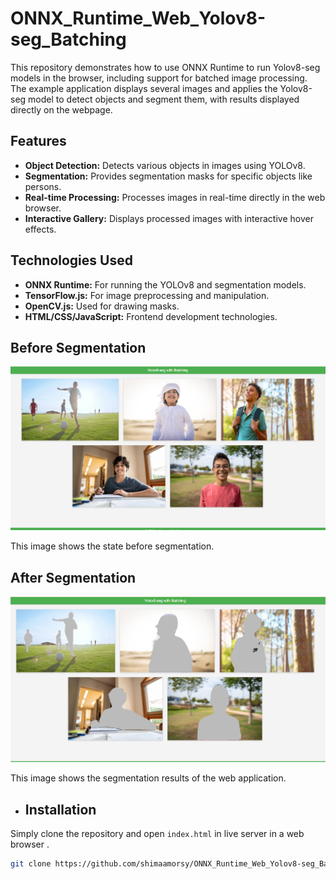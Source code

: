 # ONNX_Runtime_Web_Yolov8-seg_Batching
This repository demonstrates how to use ONNX Runtime to run Yolov8-seg models in the browser, including support for batched image processing. The example application displays several images and applies the Yolov8-seg model to detect objects and segment them, with results displayed directly on the webpage.

## Features

- **Object Detection:** Detects various objects in images using YOLOv8.
- **Segmentation:** Provides segmentation masks for specific objects like persons.
- **Real-time Processing:** Processes images in real-time directly in the web browser.
- **Interactive Gallery:** Displays processed images with interactive hover effects.

## Technologies Used

- **ONNX Runtime:** For running the YOLOv8 and segmentation models.
- **TensorFlow.js:** For image preprocessing and manipulation.
- **OpenCV.js:** Used for drawing masks.
- **HTML/CSS/JavaScript:** Frontend development technologies.

## Before Segmentation

![Before Segmentation](https://github.com/shimaamorsy/ONNX_Runtime_Web_Yolov8-seg_Batching/blob/main/img/before.PNG)

This image shows the state before segmentation.

  ## After Segmentation

![After Segmentation](https://github.com/shimaamorsy/ONNX_Runtime_Web_Yolov8-seg_Batching/blob/main/img/after.png)

This image shows the segmentation results of the web application.

- ## Installation
 Simply clone the repository and open `index.html` in live server in a web browser .

 ```bash
git clone https://github.com/shimaamorsy/ONNX_Runtime_Web_Yolov8-seg_Batching.git



